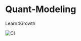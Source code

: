 # Quant-Modeling
Learn4Growth


![CI](https://github.com/junqiangzhou/Quant-Modeling/actions/workflows/ci.yml/badge.svg)
